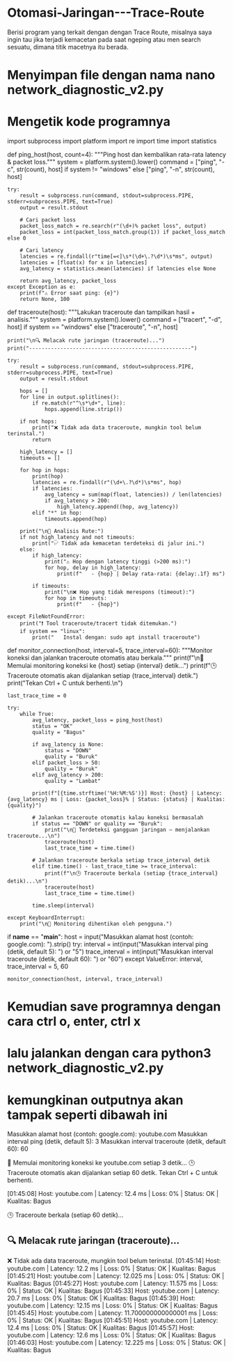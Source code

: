 # Otomasi-Jaringan---Trace-Route
Berisi program yang terkait dengan dengan Trace Route, misalnya saya ingin tau jika terjadi kemacetan pada saat ngeping atau men search sesuatu, dimana titik macetnya itu berada.

# Menyimpan file dengan nama nano network_diagnostic_v2.py

# Mengetik kode programnya
import subprocess
import platform
import re
import time
import statistics

def ping_host(host, count=4):
    """Ping host dan kembalikan rata-rata latency & packet loss."""
    system = platform.system().lower()
    command = ["ping", "-c", str(count), host] if system != "windows" else ["ping", "-n", str(count), host]
    
    try:
        result = subprocess.run(command, stdout=subprocess.PIPE, stderr=subprocess.PIPE, text=True)
        output = result.stdout
        
        # Cari packet loss
        packet_loss_match = re.search(r"(\d+)% packet loss", output)
        packet_loss = int(packet_loss_match.group(1)) if packet_loss_match else 0
        
        # Cari latency
        latencies = re.findall(r"time[=<]\s*(\d+\.?\d*)\s*ms", output)
        latencies = [float(x) for x in latencies]
        avg_latency = statistics.mean(latencies) if latencies else None
        
        return avg_latency, packet_loss
    except Exception as e:
        print(f"⚠️ Error saat ping: {e}")
        return None, 100


def traceroute(host):
    """Lakukan traceroute dan tampilkan hasil + analisis."""
    system = platform.system().lower()
    command = ["tracert", "-d", host] if system == "windows" else ["traceroute", "-n", host]
    
    print("\n🔍 Melacak rute jaringan (traceroute)...")
    print("----------------------------------------------------")

    try:
        result = subprocess.run(command, stdout=subprocess.PIPE, stderr=subprocess.PIPE, text=True)
        output = result.stdout

        hops = []
        for line in output.splitlines():
            if re.match(r"^\s*\d+", line):
                hops.append(line.strip())

        if not hops:
            print("❌ Tidak ada data traceroute, mungkin tool belum terinstal.")
            return

        high_latency = []
        timeouts = []

        for hop in hops:
            print(hop)
            latencies = re.findall(r"(\d+\.?\d*)\s*ms", hop)
            if latencies:
                avg_latency = sum(map(float, latencies)) / len(latencies)
                if avg_latency > 200:
                    high_latency.append((hop, avg_latency))
            elif "*" in hop:
                timeouts.append(hop)

        print("\n📍 Analisis Rute:")
        if not high_latency and not timeouts:
            print("✅ Tidak ada kemacetan terdeteksi di jalur ini.")
        else:
            if high_latency:
                print("⚠️ Hop dengan latency tinggi (>200 ms):")
                for hop, delay in high_latency:
                    print(f"   - {hop} | Delay rata-rata: {delay:.1f} ms")

            if timeouts:
                print("\n❌ Hop yang tidak merespons (timeout):")
                for hop in timeouts:
                    print(f"   - {hop}")

    except FileNotFoundError:
        print("❗ Tool traceroute/tracert tidak ditemukan.")
        if system == "linux":
            print("   Instal dengan: sudo apt install traceroute")


def monitor_connection(host, interval=5, trace_interval=60):
    """Monitor koneksi dan jalankan traceroute otomatis atau berkala."""
    print(f"\n🚀 Memulai monitoring koneksi ke {host} setiap {interval} detik...")
    print(f"🕒 Traceroute otomatis akan dijalankan setiap {trace_interval} detik.")
    print("Tekan Ctrl + C untuk berhenti.\n")

    last_trace_time = 0

    try:
        while True:
            avg_latency, packet_loss = ping_host(host)
            status = "OK"
            quality = "Bagus"

            if avg_latency is None:
                status = "DOWN"
                quality = "Buruk"
            elif packet_loss > 50:
                quality = "Buruk"
            elif avg_latency > 200:
                quality = "Lambat"

            print(f"[{time.strftime('%H:%M:%S')}] Host: {host} | Latency: {avg_latency} ms | Loss: {packet_loss}% | Status: {status} | Kualitas: {quality}")

            # Jalankan traceroute otomatis kalau koneksi bermasalah
            if status == "DOWN" or quality == "Buruk":
                print("\n🚨 Terdeteksi gangguan jaringan — menjalankan traceroute...\n")
                traceroute(host)
                last_trace_time = time.time()

            # Jalankan traceroute berkala setiap trace_interval detik
            elif time.time() - last_trace_time >= trace_interval:
                print(f"\n🕒 Traceroute berkala (setiap {trace_interval} detik)...\n")
                traceroute(host)
                last_trace_time = time.time()

            time.sleep(interval)

    except KeyboardInterrupt:
        print("\n🛑 Monitoring dihentikan oleh pengguna.")


if __name__ == "__main__":
    host = input("Masukkan alamat host (contoh: google.com): ").strip()
    try:
        interval = int(input("Masukkan interval ping (detik, default 5): ") or "5")
        trace_interval = int(input("Masukkan interval traceroute (detik, default 60): ") or "60")
    except ValueError:
        interval, trace_interval = 5, 60

    monitor_connection(host, interval, trace_interval)

# Kemudian save programnya dengan cara ctrl o, enter, ctrl x

# lalu jalankan dengan cara python3 network_diagnostic_v2.py
# kemungkinan outputnya akan tampak seperti dibawah ini
Masukkan alamat host (contoh: google.com): youtube.com
Masukkan interval ping (detik, default 5): 3
Masukkan interval traceroute (detik, default 60): 60

🚀 Memulai monitoring koneksi ke youtube.com setiap 3 detik...
🕒 Traceroute otomatis akan dijalankan setiap 60 detik.
Tekan Ctrl + C untuk berhenti.

[01:45:08] Host: youtube.com | Latency: 12.4 ms | Loss: 0% | Status: OK | Kualitas: Bagus

🕒 Traceroute berkala (setiap 60 detik)...


🔍 Melacak rute jaringan (traceroute)...
----------------------------------------------------
❌ Tidak ada data traceroute, mungkin tool belum terinstal.
[01:45:14] Host: youtube.com | Latency: 12.2 ms | Loss: 0% | Status: OK | Kualitas: Bagus
[01:45:21] Host: youtube.com | Latency: 12.025 ms | Loss: 0% | Status: OK | Kualitas: Bagus
[01:45:27] Host: youtube.com | Latency: 11.575 ms | Loss: 0% | Status: OK | Kualitas: Bagus
[01:45:33] Host: youtube.com | Latency: 20.7 ms | Loss: 0% | Status: OK | Kualitas: Bagus
[01:45:39] Host: youtube.com | Latency: 12.15 ms | Loss: 0% | Status: OK | Kualitas: Bagus
[01:45:45] Host: youtube.com | Latency: 11.700000000000001 ms | Loss: 0% | Status: OK | Kualitas: Bagus
[01:45:51] Host: youtube.com | Latency: 12.4 ms | Loss: 0% | Status: OK | Kualitas: Bagus
[01:45:57] Host: youtube.com | Latency: 12.6 ms | Loss: 0% | Status: OK | Kualitas: Bagus
[01:46:03] Host: youtube.com | Latency: 12.225 ms | Loss: 0% | Status: OK | Kualitas: Bagus


